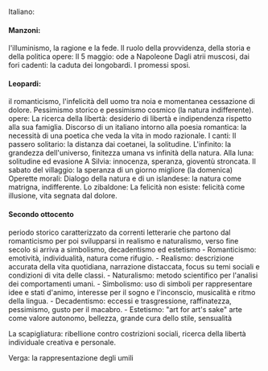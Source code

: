 Italiano:

#### Manzoni: 
l'illuminismo, la ragione e la fede. Il ruolo della provvidenza, della storia e della politica
	opere: 
		Il 5 maggio: ode a Napoleone
		Dagli atrii muscosi, dai fori cadenti: la caduta dei longobardi.
		I promessi sposi.

#### Leopardi: 
il romanticismo, l'infelicità dell uomo tra noia e momentanea cessazione di dolore. Pessimismo storico e pessimismo cosmico (la natura indifferente).
opere:
	La ricerca della libertà: desiderio di libertà e indipendenza rispetto alla sua famiglia.
	Discorso di un italiano intorno alla poesia romantica: la necessità di una poetica che veda la vita in modo razionale.
	I canti:
		Il passero solitario: la distanza dai coetanei, la solitudine.
		L'infinito: la grandezza dell'universo, finitezza umana vs infinità della natura.
		Alla luna: solitudine ed evasione
		A Silvia: innocenza, speranza, gioventù stroncata.
		Il sabato del villaggio: la speranza di un giorno migliore (la domenica)
	Operette morali:
		Dialogo della natura e di un islandese: la natura come matrigna, indifferente.
	Lo zibaldone:
		La felicità non esiste: felicità come illusione, vita segnata dal dolore.

#### Secondo ottocento
periodo storico caratterizzato da correnti letterarie che partono dal romanticismo per poi svilupparsi in realismo e naturalismo, verso fine secolo si arriva a simbolismo, decadentismo ed estetismo
	- Romanticismo: emotività, individualità, natura come rifugio.
	- Realismo: descrizione accurata della vita quotidiana, narrazione distaccata, focus su temi sociali e condizioni di vita delle classi.
	- Naturalismo: metodo scientifico per l'analisi dei comportamenti umani.
	- Simbolismo: uso di simboli per rappresentare idee e stati d'animo, interesse per il sogno e l'inconscio, musicalità e ritmo della lingua.
	- Decadentismo: eccessi e trasgressione, raffinatezza, pessimismo, gusto per il macabro.
	- Estetismo: "art for art's sake" arte come valore autonomo, bellezza, grande cura dello stile, sensualità

La scapigliatura: ribellione contro costrizioni sociali, ricerca della libertà individuale creativa e personale.

Verga:
	la rappresentazione degli umili 



